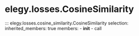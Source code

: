 
# elegy.losses.CosineSimilarity

::: elegy.losses.cosine_similarity.CosineSimilarity
    selection:
        inherited_members: true
        members:
            - __init__
            - call
        